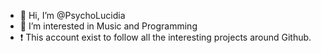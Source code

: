 - 👋 Hi, I’m @PsychoLucidia
- 👀 I’m interested in Music and Programming
- ❗ This account exist to follow all the interesting projects around Github.

<!---
PsychoLucidia/PsychoLucidia is a ✨ special ✨ repository because its `README.md` (this file) appears on your GitHub profile.
You can click the Preview link to take a look at your changes.
--->

